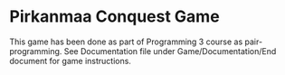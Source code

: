 # Pirkanmaa Conquest Game
This game has been done as part of Programming 3 course as pair-programming.
See Documentation file under Game/Documentation/End document for game instructions.
